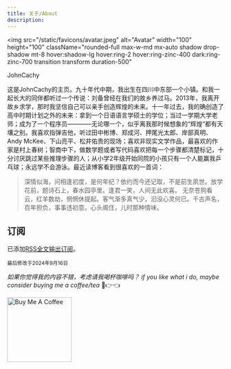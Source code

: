 ```yaml
---
title: 关于/About
description: 
---
```

<img
src="/static/favicons/avatar.jpeg"
alt="Avatar"
width="100"
height="100"
className="rounded-full max-w-md mx-auto shadow drop-shadow mt-8 hover:shadow-lg hover:ring-2 hover:ring-zinc-400 dark:ring-zinc-700 transition transform duration-500"

> </img>
<p className="text-center text-xl">JohnCachy</p>


这是JohnCachy的主页。九十年代中期，我出生在四川中东部一个小镇。和我一起长大的同伴都听过一个传说：刘备曾经在我们的故乡养过马。2013年，我离开故乡求学，那时我坚信自己可以亲手创造辉煌的未来。十一年过去，我的确创造了高中时期计划之外的未来：拿到一个日语语言学硕士的学位；当过一学期大学老师；成为了一个程序员————无论哪一个，似乎离我那时候想象的“辉煌”都有天壤之别。我喜欢指弹吉他，听过田中彬博、郑成河、押尾光太郎、岸部真明、Andy McKee、下山亮平、松井佑贵的现场；喜欢非现实文学作品，最喜欢的作家是村上春树；智商中下，做数学题或者写代码喜欢把每一个步骤都清楚标记，十分讨厌跳过某些推理步骤的人；从小学2年级开始同院的小孩只有一个人能赢我乒乓球；永远学不会游泳。最近读博客看到很喜欢的一首词：
> 深情似海，问相逢初度，是何年纪？依约而今还记取，不是前生夙世。放学花前，题诗石上，春水园亭里。逢君一笑，人间无此欢喜。
无奈苍狗看云，红羊数劫，惘惘休提起。客气渐多真气少，汩没心灵何已。千古声名，百年担负，事事违初意。心头阁住，儿时那种情味。



## 订阅

已添加[RSS全文输出订阅](/rss)。

<sup>最后修改于2024年9月16日</sup>

*如果你觉得我的内容不错，考虑请我喝杯咖啡吗？*
*if you like what i do, maybe consider buying me a coffee/tea* 🥺👉👈

<a href="https://buymeacoffee.com/johncachy" target="_blank"><img src="https://cdn.buymeacoffee.com/buttons/v2/default-red.png" alt="Buy Me A Coffee" width="150" ></a>